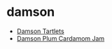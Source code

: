# damson

 * [Damson Tartlets](index/d/damson-tartlets-240164.json)
 * [Damson Plum Cardamom Jam](index/d/damson-plum-cardamom-jam.json)
